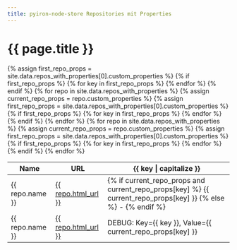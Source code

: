 ```yaml
---
title: pyiron-node-store Repositories mit Properties
---
```


<h1>{{ page.title }}</h1>

<table>
  <thead>
    <tr>
      <th>Name</th>
      <th>URL</th>
      {% assign first_repo_props = site.data.repos_with_properties[0].custom_properties %}
      {% if first_repo_props %}
        {% for key in first_repo_props %}
          <th>{{ key | capitalize }}</th>
        {% endfor %}
      {% endif %}
    </tr>
  </thead>
  <tbody>
    {% for repo in site.data.repos_with_properties %}
      <tr>
        <td>{{ repo.name }}</td>
        <td><a href="{{ repo.html_url }}">{{ repo.html_url }}</a></td>
        {% assign current_repo_props = repo.custom_properties %}
        {% assign first_repo_props = site.data.repos_with_properties[0].custom_properties %}
        {% if first_repo_props %}
          {% for key in first_repo_props %}
            <td>
              {% if current_repo_props and current_repo_props[key] %}
                {{ current_repo_props[key] }}
              {% else %}
                -
              {% endif %}
            </td>
          {% endfor %}
        {% endif %}
      </tr>
    {% endfor %}
  {% for repo in site.data.repos_with_properties %}
    <tr>
      <td>{{ repo.name }}</td>
      <td><a href="{{ repo.html_url }}">{{ repo.html_url }}</a></td>
      {% assign current_repo_props = repo.custom_properties %}
      {% assign first_repo_props = site.data.repos_with_properties[0].custom_properties %}
      {% if first_repo_props %}
        {% for key in first_repo_props %}
          <td>
            DEBUG: Key={{ key }}, Value={{ current_repo_props[key] }}
          </td>
        {% endfor %}
      {% endif %}
    </tr>
  {% endfor %}
  </tbody>
</table>

<script src="/test_node_store_pages/assets/js/script.js"></script>
